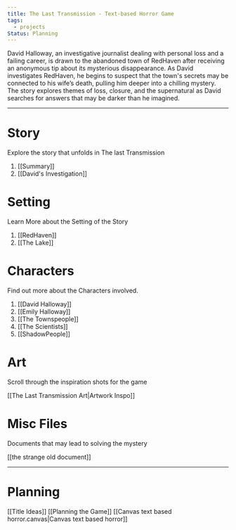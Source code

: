 ```yaml
---
title: The Last Transmission - Text-based Horror Game
tags:
  - projects
Status: Planning
---
```

David Halloway, an investigative journalist dealing with personal loss and a failing career, is drawn to the abandoned town of RedHaven after receiving an anonymous tip about its mysterious disappearance. As David investigates RedHaven, he begins to suspect that the town's secrets may be connected to his wife’s death, pulling him deeper into a chilling mystery. The story explores themes of loss, closure, and the supernatural as David searches for answers that may be darker than he imagined.

---

# Story
Explore the story that unfolds in The last Transmission

1. [[Summary]]
2. [[David's Investigation]]
# Setting
Learn More about the Setting of the Story

1. [[RedHaven]]
2. [[The Lake]]
# Characters
Find out more about the Characters involved.

1. [[David Halloway]]
2. [[Emily Halloway]]
3. [[The Townspeople]]
4. [[The Scientists]]
5. [[ShadowPeople]]
# Art
Scroll through the inspiration shots for the game

[[The Last Transmission Art|Artwork Inspo]]

# Misc Files
Documents that may lead to solving the mystery

[[the strange old document]]

---
# Planning
[[Title Ideas]]
[[Planning the Game]]
[[Canvas text based horror.canvas|Canvas text based horror]]
